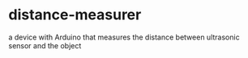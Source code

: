 # distance-measurer
a device with Arduino that measures the distance between ultrasonic sensor and the object
